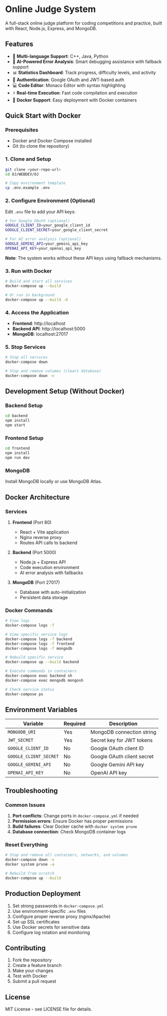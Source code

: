 # Online Judge System

A full-stack online judge platform for coding competitions and practice, built with React, Node.js, Express, and MongoDB.

## Features

- 🚀 **Multi-language Support**: C++, Java, Python
- 🧠 **AI-Powered Error Analysis**: Smart debugging assistance with fallback support
- 📊 **Statistics Dashboard**: Track progress, difficulty levels, and activity
- 🔐 **Authentication**: Google OAuth and JWT-based auth
- 💻 **Code Editor**: Monaco Editor with syntax highlighting
- ⚡ **Real-time Execution**: Fast code compilation and execution
- 🐳 **Docker Support**: Easy deployment with Docker containers

## Quick Start with Docker

### Prerequisites

- Docker and Docker Compose installed
- Git (to clone the repository)

### 1. Clone and Setup

```bash
git clone <your-repo-url>
cd OJ/WEBDEV/OJ

# Copy environment template
cp .env.example .env
```

### 2. Configure Environment (Optional)

Edit `.env` file to add your API keys:

```bash
# For Google OAuth (optional)
GOOGLE_CLIENT_ID=your_google_client_id
GOOGLE_CLIENT_SECRET=your_google_client_secret

# For AI error analysis (optional)
GOOGLE_GEMINI_API=your_gemini_api_key
OPENAI_API_KEY=your_openai_api_key
```

**Note**: The system works without these API keys using fallback mechanisms.

### 3. Run with Docker

```bash
# Build and start all services
docker-compose up --build

# Or run in background
docker-compose up --build -d
```

### 4. Access the Application

- **Frontend**: http://localhost
- **Backend API**: http://localhost:5000
- **MongoDB**: localhost:27017

### 5. Stop Services

```bash
# Stop all services
docker-compose down

# Stop and remove volumes (clears database)
docker-compose down -v
```

## Development Setup (Without Docker)

### Backend Setup

```bash
cd backend
npm install
npm start
```

### Frontend Setup

```bash
cd frontend
npm install
npm run dev
```

### MongoDB

Install MongoDB locally or use MongoDB Atlas.

## Docker Architecture

### Services

1. **Frontend** (Port 80)
   - React + Vite application
   - Nginx reverse proxy
   - Routes API calls to backend

2. **Backend** (Port 5000)
   - Node.js + Express API
   - Code execution environment
   - AI error analysis with fallbacks

3. **MongoDB** (Port 27017)
   - Database with auto-initialization
   - Persistent data storage

### Docker Commands

```bash
# View logs
docker-compose logs -f

# View specific service logs
docker-compose logs -f backend
docker-compose logs -f frontend
docker-compose logs -f mongodb

# Rebuild specific service
docker-compose up --build backend

# Execute commands in containers
docker-compose exec backend sh
docker-compose exec mongodb mongosh

# Check service status
docker-compose ps
```

## Environment Variables

| Variable | Required | Description |
|----------|----------|-------------|
| `MONGODB_URI` | Yes | MongoDB connection string |
| `JWT_SECRET` | Yes | Secret key for JWT tokens |
| `GOOGLE_CLIENT_ID` | No | Google OAuth client ID |
| `GOOGLE_CLIENT_SECRET` | No | Google OAuth client secret |
| `GOOGLE_GEMINI_API` | No | Google Gemini API key |
| `OPENAI_API_KEY` | No | OpenAI API key |

## Troubleshooting

### Common Issues

1. **Port conflicts**: Change ports in `docker-compose.yml` if needed
2. **Permission errors**: Ensure Docker has proper permissions
3. **Build failures**: Clear Docker cache with `docker system prune`
4. **Database connection**: Check MongoDB container logs

### Reset Everything

```bash
# Stop and remove all containers, networks, and volumes
docker-compose down -v
docker system prune -a

# Rebuild from scratch
docker-compose up --build
```

## Production Deployment

1. Set strong passwords in `docker-compose.yml`
2. Use environment-specific `.env` files
3. Configure proper reverse proxy (nginx/Apache)
4. Set up SSL certificates
5. Use Docker secrets for sensitive data
6. Configure log rotation and monitoring

## Contributing

1. Fork the repository
2. Create a feature branch
3. Make your changes
4. Test with Docker
5. Submit a pull request

## License

MIT License - see LICENSE file for details.